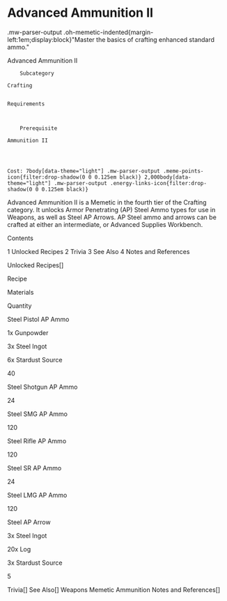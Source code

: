 # Advanced Ammunition II

.mw-parser-output .oh-memetic-indented{margin-left:1em;display:block}"Master the basics of crafting enhanced standard ammo."

Advanced Ammunition II


	
		
		
	
	



	
		Subcategory
	
	Crafting


	Requirements


	
		Prerequisite
	
	Ammunition II



	
	Cost: 7body[data-theme="light"] .mw-parser-output .meme-points-icon{filter:drop-shadow(0 0 0.125em black)} 2,000body[data-theme="light"] .mw-parser-output .energy-links-icon{filter:drop-shadow(0 0 0.125em black)}





Advanced Ammunition II is a Memetic in the fourth tier of the Crafting category. It unlocks Armor Penetrating (AP) Steel Ammo types for use in Weapons, as well as Steel AP Arrows. AP Steel ammo and arrows can be crafted at either an intermediate, or Advanced Supplies Workbench.

Contents

1 Unlocked Recipes
2 Trivia
3 See Also
4 Notes and References



Unlocked Recipes[]


Recipe

Materials

Quantity


Steel Pistol AP Ammo

1x Gunpowder

3x Steel Ingot

6x Stardust Source

40


Steel Shotgun AP Ammo

24


Steel SMG AP Ammo

120


Steel Rifle AP Ammo

120


Steel SR AP Ammo

24


Steel LMG AP Ammo

120


Steel AP Arrow

3x Steel Ingot

20x Log

3x Stardust Source

5

Trivia[]
See Also[]
Weapons
Memetic
Ammunition
Notes and References[]
